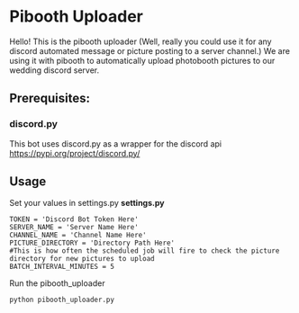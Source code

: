 # Pibooth Uploader
Hello!
This is the pibooth uploader
(Well, really you could use it for any discord automated message or picture posting to a server channel.)
We are using it with pibooth to automatically upload photobooth pictures to our wedding discord server.

## Prerequisites:
### discord.py
This bot uses discord.py as a wrapper for the discord api
https://pypi.org/project/discord.py/


## Usage
Set your values in settings.py
**settings.py**
```
TOKEN = 'Discord Bot Token Here'
SERVER_NAME = 'Server Name Here'
CHANNEL_NAME = 'Channel Name Here'
PICTURE_DIRECTORY = 'Directory Path Here'
#This is how often the scheduled job will fire to check the picture directory for new pictures to upload
BATCH_INTERVAL_MINUTES = 5
```
Run the pibooth_uploader
```
python pibooth_uploader.py
```